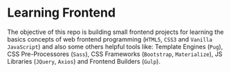 # Learning Frontend

The objective of this repo is building small frontend projects for learning the basics concepts of web frontend programming (`HTML5`, `CSS3` and `Vanilla JavaScript`) and also some others helpful tools like: Template Engines (`Pug`), CSS Pre-Processores (`Sass`), CSS Frameworks (`Bootstrap`, `Materialize`), JS Libraries (`JQuery`, `Axios`) and Frontend Builders (`Gulp`).
